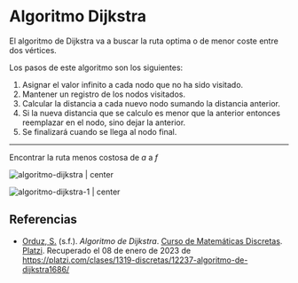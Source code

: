 # Algoritmo Dijkstra

El algoritmo de Dijkstra va a buscar la ruta optima o de menor coste entre dos vértices.

Los pasos de este algoritmo son los siguientes:

1.    Asignar el valor infinito a cada nodo que no ha sido visitado.
2.    Mantener un registro de los nodos visitados.
3.    Calcular la distancia a cada nuevo nodo sumando la distancia anterior.
4.    Si la nueva distancia que se calculo es menor que la anterior entonces reemplazar en el nodo, sino dejar la anterior.
5.    Se finalizará cuando se llega al nodo final.

---
Encontrar la ruta menos costosa de $a$ a $f$ 

![algoritmo-dijkstra | center](img/2-algoritmo-dijkstra.webp)

![algoritmo-dijkstra-1 | center](img/2-algoritmo-dijkstra-1.webp)

<div style="page-break-after: always;"></div>

## Referencias

- [Orduz, S.](https://platzi.com/profesores/sergio-orduz-240/) (s.f.). _Algoritmo de Dijkstra_. [Curso de Matemáticas Discretas](). [Platzi](https://platzi.com/). Recuperado el 08 de enero de 2023 de https://platzi.com/clases/1319-discretas/12237-algoritmo-de-dijkstra1686/

